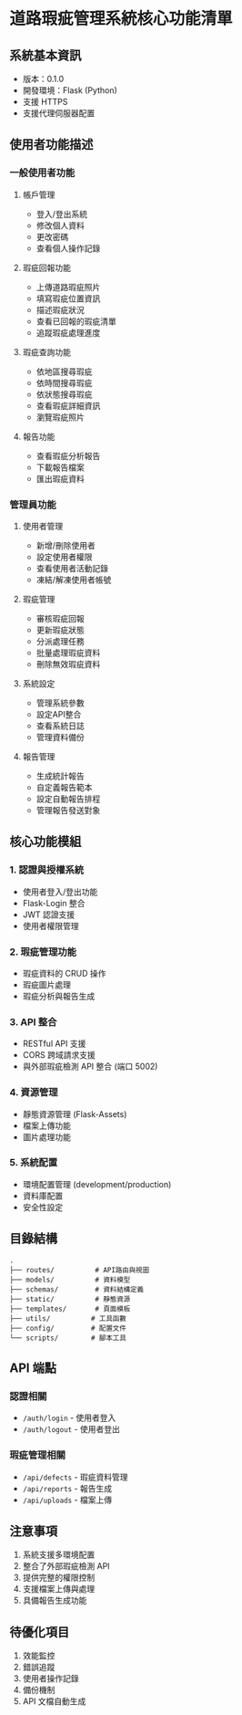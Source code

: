 # 道路瑕疵管理系統核心功能清單

## 系統基本資訊
- 版本：0.1.0
- 開發環境：Flask (Python)
- 支援 HTTPS
- 支援代理伺服器配置

## 使用者功能描述

### 一般使用者功能
1. 帳戶管理
   - 登入/登出系統
   - 修改個人資料
   - 更改密碼
   - 查看個人操作記錄

2. 瑕疵回報功能
   - 上傳道路瑕疵照片
   - 填寫瑕疵位置資訊
   - 描述瑕疵狀況
   - 查看已回報的瑕疵清單
   - 追蹤瑕疵處理進度

3. 瑕疵查詢功能
   - 依地區搜尋瑕疵
   - 依時間搜尋瑕疵
   - 依狀態搜尋瑕疵
   - 查看瑕疵詳細資訊
   - 瀏覽瑕疵照片

4. 報告功能
   - 查看瑕疵分析報告
   - 下載報告檔案
   - 匯出瑕疵資料

### 管理員功能
1. 使用者管理
   - 新增/刪除使用者
   - 設定使用者權限
   - 查看使用者活動記錄
   - 凍結/解凍使用者帳號

2. 瑕疵管理
   - 審核瑕疵回報
   - 更新瑕疵狀態
   - 分派處理任務
   - 批量處理瑕疵資料
   - 刪除無效瑕疵資料

3. 系統設定
   - 管理系統參數
   - 設定API整合
   - 查看系統日誌
   - 管理資料備份

4. 報告管理
   - 生成統計報告
   - 自定義報告範本
   - 設定自動報告排程
   - 管理報告發送對象

## 核心功能模組

### 1. 認證與授權系統
- 使用者登入/登出功能
- Flask-Login 整合
- JWT 認證支援
- 使用者權限管理

### 2. 瑕疵管理功能
- 瑕疵資料的 CRUD 操作
- 瑕疵圖片處理
- 瑕疵分析與報告生成

### 3. API 整合
- RESTful API 支援
- CORS 跨域請求支援
- 與外部瑕疵檢測 API 整合 (端口 5002)

### 4. 資源管理
- 靜態資源管理 (Flask-Assets)
- 檔案上傳功能
- 圖片處理功能

### 5. 系統配置
- 環境配置管理 (development/production)
- 資料庫配置
- 安全性設定

## 目錄結構
```
.
├── routes/          # API路由與視圖
├── models/          # 資料模型
├── schemas/         # 資料結構定義
├── static/          # 靜態資源
├── templates/       # 頁面模板
├── utils/          # 工具函數
├── config/         # 配置文件
└── scripts/        # 腳本工具
```

## API 端點

### 認證相關
- `/auth/login` - 使用者登入
- `/auth/logout` - 使用者登出

### 瑕疵管理相關
- `/api/defects` - 瑕疵資料管理
- `/api/reports` - 報告生成
- `/api/uploads` - 檔案上傳

## 注意事項
1. 系統支援多環境配置
2. 整合了外部瑕疵檢測 API
3. 提供完整的權限控制
4. 支援檔案上傳與處理
5. 具備報告生成功能

## 待優化項目
1. 效能監控
2. 錯誤追蹤
3. 使用者操作記錄
4. 備份機制
5. API 文檔自動生成 